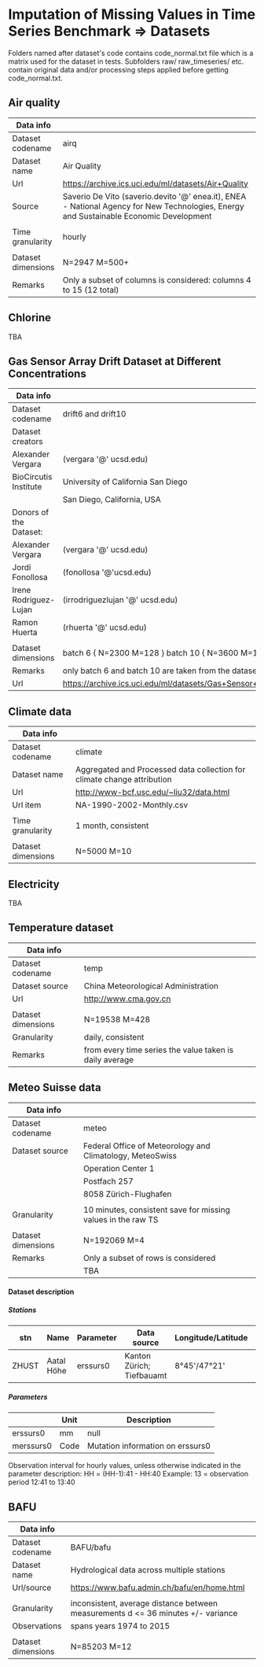 # Imputation of Missing Values in Time Series Benchmark => Datasets

Folders named after dataset's code contains code_normal.txt file which is a matrix used for the dataset in tests. Subfolders raw/ raw_timeseries/ etc. contain original data and/or processing steps applied before getting code_normal.txt.

## Air quality

| Data info |  |
| -------- | -------- |
| Dataset codename | airq |
| Dataset name | Air Quality |
| Url | https://archive.ics.uci.edu/ml/datasets/Air+Quality |
| Source | Saverio De Vito (saverio.devito '@' enea.it), ENEA - National Agency for New Technologies, Energy and Sustainable Economic Development |
|  |  |
| Time granularity | hourly |
|  |  |
| Dataset dimensions | N=2947 M=500+ |
| Remarks | Only a subset of columns is considered: columns 4 to 15 (12 total) |

## Chlorine

TBA

## Gas Sensor Array Drift Dataset at Different Concentrations

| Data info |  |
| -------- | -------- |
| Dataset codename | drift6 and drift10 |
| Dataset creators |  |
| Alexander Vergara | (vergara '@' ucsd.edu) |
| BioCircutis Institute | University of California San Diego |
|  | San Diego, California, USA |
| Donors of the Dataset: |  |
| Alexander Vergara | (vergara '@' ucsd.edu) |
| Jordi Fonollosa | (fonollosa '@'ucsd.edu) |
| Irene Rodriguez-Lujan | (irrodriguezlujan '@' ucsd.edu) |
| Ramon Huerta | (rhuerta '@' ucsd.edu)  |
|  |  |
| Dataset dimensions | batch 6 { N=2300 M=128 } batch 10 { N=3600 M=128 } |
| Remarks | only batch 6 and batch 10 are taken from the dataset |
| Url | https://archive.ics.uci.edu/ml/datasets/Gas+Sensor+Array+Drift+Dataset+at+Different+Concentrations |

## Climate data

| Data info |  |
| -------- | -------- |
| Dataset codename | climate |
| Dataset name | Aggregated and Processed data collection for climate change attribution |
| Url | http://www-bcf.usc.edu/~liu32/data.html |
| Url item | NA-1990-2002-Monthly.csv |
|  |  |
| Time granularity | 1 month, consistent |
|  |  |
| Dataset dimensions | N=5000 M=10 |

## Electricity

TBA

## Temperature dataset

| Data info |  |
| -------- | -------- |
| Dataset codename | temp |
| Dataset source | China Meteorological Administration |
| Url | http://www.cma.gov.cn |
|  |  |
| Dataset dimensions | N=19538 M=428 |
| Granularity | daily, consistent |
| Remarks | from every time series the value taken is daily average |

## Meteo Suisse data

| Data info |  |
| -------- | -------- |
| Dataset codename | meteo |
| Dataset source | Federal Office of Meteorology and Climatology, MeteoSwiss |
|  | Operation Center 1 |
|  | Postfach 257 |
|  | 8058 Zürich-Flughafen |
|  |  |
| Granularity | 10 minutes, consistent save for missing values in the raw TS |
|  |  |
| Dataset dimensions | N=192069 M=4 |
| Remarks | Only a subset of rows is considered |
|  | TBA |

#### Dataset description

##### Stations
| stn | Name| Parameter| Data source | Longitude/Latitude | Coordinates [km] | Elevation [m] |
| -------- | --------| --------| -------- | -------- | -------- | -------- |
| ZHUST| Aatal Höhe| erssurs0 | Kanton Zürich; Tiefbauamt | 8°45'/47°21' | 698612/244769 | 490 |

##### Parameters

| | Unit | Description |
| -------- | -------- | -------- |
| erssurs0 | mm | null |
| merssurs0 | Code | Mutation information on erssurs0 |

Observation interval for hourly values, unless otherwise indicated in the parameter description: HH  = (HH-1):41 - HH:40
Example: 13 = observation period 12:41 to 13:40

## BAFU

| Data info |  |
| -------- | -------- |
| Dataset codename | BAFU/bafu |
| Dataset name | Hydrological data across multiple stations |
| Url/source | https://www.bafu.admin.ch/bafu/en/home.html |
|  |  |
| Granularity | inconsistent, average distance between measurements d <= 36 minutes +/- variance |
| Observations | spans years 1974 to 2015 |
|  |  |
| Dataset dimensions | N=85203 M=12 |
